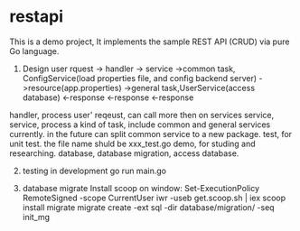 # restapi
This is a demo project, It implements the sample REST API (CRUD) via pure Go language. 


1. Design
user rquest -> handler 
                 -> service
                      ->common task, ConfigService(load properties file, and config backend server)
                          ->resource(app.properties)
                      ->general task,UserService(access database)
                      <-response
                <-response
            <-response

handler,  process user' reqeust, can call more then on services 
service,  service, process a kind of task, include common and general services currently. in the future can split common service to a new package. 
test, for unit test. the file name shuld be xxx_test.go
demo, for studing and researching. 
database, database migration, access database.

2. testing in development 
go run main.go

3. database migrate
Install scoop on window:
Set-ExecutionPolicy RemoteSigned -scope CurrentUser
iwr -useb get.scoop.sh | iex
scoop install migrate
migrate create -ext sql -dir database/migration/ -seq init_mg